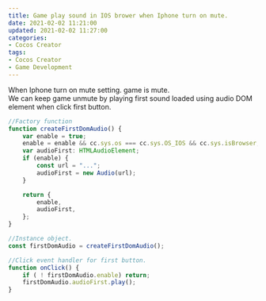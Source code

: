 ```yaml
---
title: Game play sound in IOS brower when Iphone turn on mute.
date: 2021-02-02 11:21:00
updated: 2021-02-02 11:27:00
categories:
- Cocos Creator
tags:
- Cocos Creator
- Game Development
---
```


When Iphone turn on mute setting. game is mute.  
We can keep game unmute by playing first sound loaded using audio DOM element when click first button.

```ts
//Factory function
function createFirstDomAudio() {
    var enable = true;
    enable = enable && cc.sys.os === cc.sys.OS_IOS && cc.sys.isBrowser;
    var audioFirst: HTMLAudioElement;
    if (enable) {
        const url = "...";
        audioFirst = new Audio(url);
    }

    return {
        enable,
        audioFirst,
    };
}

//Instance object.
const firstDomAudio = createFirstDomAudio();

//Click event handler for first button.
function onClick() {
    if ( ! firstDomAudio.enable) return;
    firstDomAudio.audioFirst.play();
}

```
